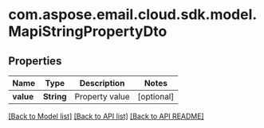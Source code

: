 
# com.aspose.email.cloud.sdk.model.MapiStringPropertyDto

## Properties
Name | Type | Description | Notes
------------ | ------------- | ------------- | -------------
**value** | **String** | Property value              |  [optional]


[[Back to Model list]](README.md#documentation-for-models) [[Back to API list]](README.md#documentation-for-api-endpoints) [[Back to API README]](README.md)

